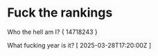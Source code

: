 # Fuck the rankings

Who the hell am I?
{ 14718243 }

What fucking year is it?
[ 2025-03-28T17:20:00Z ]
